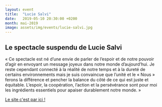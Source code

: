 ```yaml
---
layout: event
title:  "Lucie Salvi"
date:   2019-05-10 20:30:00 +0200
month: mai-2019
image: assets/img/events/lucie-salvi.jpg
---
```


## Le spectacle suspendu de **Lucie Salvi**

« Ce spectacle est né d’une envie de parler de l’espoir et de notre pouvoir d’agir en envoyant un message joyeux dans notre monde d’aujourd’hui. Je reste cependant connecté à la réalité de notre temps et à la dureté de certains environnements mais je suis convaincue que l’unité et le « Nous » ferons la différence et pencher la balance du côté de ce qui est juste et équitable. L’espoir, la coopération, l’action et la persévérance sont pour moi les ingrédients essentiels pour apaiser durablement notre monde. » 

[Le site c'est par ici !](https://luciesalvi.wordpress.com/)
